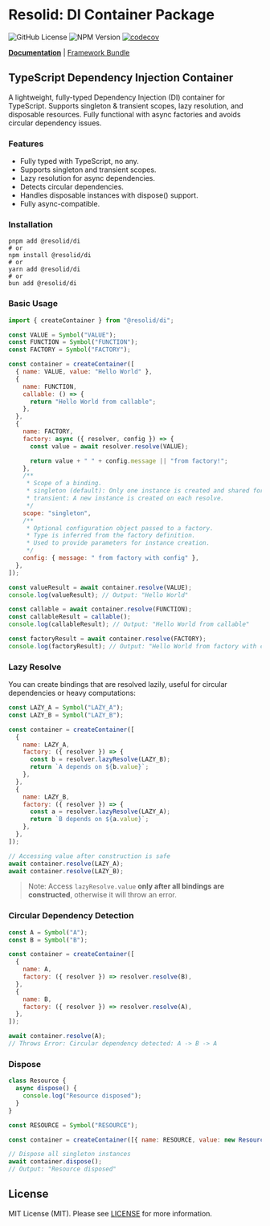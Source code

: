 # Resolid: DI Container Package

![GitHub License](https://badgen.net/github/license/resolid/framework)
![NPM Version](https://badgen.net/npm/v/@resolid/di)
[![codecov](https://codecov.io/gh/resolid/framework/graph/badge.svg?token=MDJX7QMA2H&component=@resolid/di)](https://codecov.io/gh/resolid/framework)

<b>[Documentation](https://www.resolid.tech/docs/di)</b> | [Framework Bundle](https://github.com/resolid/framework)

## TypeScript Dependency Injection Container

A lightweight, fully-typed Dependency Injection (DI) container for TypeScript.
Supports singleton & transient scopes, lazy resolution, and disposable resources. Fully functional with async factories
and avoids circular dependency issues.

### Features

- Fully typed with TypeScript, no any.
- Supports singleton and transient scopes.
- Lazy resolution for async dependencies.
- Detects circular dependencies.
- Handles disposable instances with dispose() support.
- Fully async-compatible.

### Installation

```shell
pnpm add @resolid/di
# or
npm install @resolid/di
# or
yarn add @resolid/di
# or
bun add @resolid/di
```

### Basic Usage

```js
import { createContainer } from "@resolid/di";

const VALUE = Symbol("VALUE");
const FUNCTION = Symbol("FUNCTION");
const FACTORY = Symbol("FACTORY");

const container = createContainer([
  { name: VALUE, value: "Hello World" },
  {
    name: FUNCTION,
    callable: () => {
      return "Hello World from callable";
    },
  },
  {
    name: FACTORY,
    factory: async ({ resolver, config }) => {
      const value = await resolver.resolve(VALUE);

      return value + " " + config.message || "from factory!";
    },
    /**
     * Scope of a binding.
     * singleton (default): Only one instance is created and shared for all resolves.
     * transient: A new instance is created on each resolve.
     */
    scope: "singleton",
    /**
     * Optional configuration object passed to a factory.
     * Type is inferred from the factory definition.
     * Used to provide parameters for instance creation.
     */
    config: { message: " from factory with config" },
  },
]);

const valueResult = await container.resolve(VALUE);
console.log(valueResult); // Output: "Hello World"

const callable = await container.resolve(FUNCTION);
const callableResult = callable();
console.log(callableResult); // Output: "Hello World from callable"

const factoryResult = await container.resolve(FACTORY);
console.log(factoryResult); // Output: "Hello World from factory with config"
```

### Lazy Resolve

You can create bindings that are resolved lazily, useful for circular dependencies or heavy computations:

```js
const LAZY_A = Symbol("LAZY_A");
const LAZY_B = Symbol("LAZY_B");

const container = createContainer([
  {
    name: LAZY_A,
    factory: ({ resolver }) => {
      const b = resolver.lazyResolve(LAZY_B);
      return `A depends on ${b.value}`;
    },
  },
  {
    name: LAZY_B,
    factory: ({ resolver }) => {
      const a = resolver.lazyResolve(LAZY_A);
      return `B depends on ${a.value}`;
    },
  },
]);

// Accessing value after construction is safe
await container.resolve(LAZY_A);
await container.resolve(LAZY_B);
```

> Note: Access `lazyResolve.value` **only after all bindings are constructed**, otherwise it will throw an error.

### Circular Dependency Detection

```js
const A = Symbol("A");
const B = Symbol("B");

const container = createContainer([
  {
    name: A,
    factory: ({ resolver }) => resolver.resolve(B),
  },
  {
    name: B,
    factory: ({ resolver }) => resolver.resolve(A),
  },
]);

await container.resolve(A);
// Throws Error: Circular dependency detected: A -> B -> A
```

### Dispose

```js
class Resource {
  async dispose() {
    console.log("Resource disposed");
  }
}

const RESOURCE = Symbol("RESOURCE");

const container = createContainer([{ name: RESOURCE, value: new Resource() }]);

// Dispose all singleton instances
await container.dispose();
// Output: "Resource disposed"
```

## License

MIT License (MIT). Please see [LICENSE](./LICENSE) for more information.

